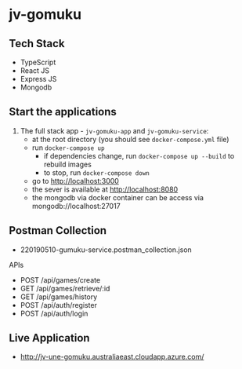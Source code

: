 # jv-gomuku
## Tech Stack
  - TypeScript
  - React JS
  - Express JS
  - Mongodb

## Start the applications

1. The full stack app - `jv-gomuku-app` and `jv-gomuku-service`:
   - at the root directory (you should see `docker-compose.yml` file)
   - run `docker-compose up`
     - if dependencies change, run `docker-compose up --build` to rebuild images
     - to stop, run `docker-compose down`
   - go to [http://localhost:3000](http://localhost:1234)
   - the sever is available at [http://localhost:8080](http://localhost:8080)
   - the mongodb via docker container can be access via mongodb://localhost:27017

## Postman Collection
- 220190510-gumuku-service.postman_collection.json

APIs
- POST /api/games/create
- GET /api/games/retrieve/:id
- GET /api/games/history
- POST /api/auth/register
- POST /api/auth/login
## Live Application
- http://jv-une-gomuku.australiaeast.cloudapp.azure.com/

